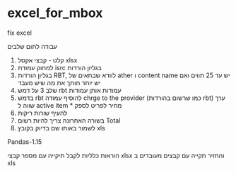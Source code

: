 # excel_for_mbox
fix excel


עבודה לתום שלבים
1. קלט - קבצי אקסל xlsx
2. למחוק עמודת isrc בגליון הורדות
3. בגליון הורדות RBT, לוודא שבתאים של ather ו content name יש עד 25 תווים ואם יש יותר חותך את מה שיש מעבד
4. שלב 3 על דמש rbt עמודות אותן עמודות
5. בדמש rbt להוסיף עמודה chrge to the provider (כמו שרשום בהורדות rbt) ערך שווה ל active item * מחיר לפריט לספק
6. להעיף שורות ריקות
7. בשורה האחרונה צריך להיות רשום Total
8. לשמור באותו שם בדיוק בקובץ xls

Pandas-1.15


הוראות כלליות
לקבל תיקייה עם מספר קבצי xlsx
והחזיר תקייה עם קבצים מעובדים ב xls

